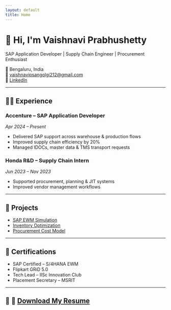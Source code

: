 ```yaml
---
layout: default
title: Home
---
```


# 👋 Hi, I'm Vaishnavi Prabhushetty

SAP Application Developer | Supply Chain Engineer | Procurement Enthusiast

📍 Bengaluru, India  
📧 vaishnavipsangolgi212@gmail.com  
🔗 [LinkedIn](https://linkedin.com/in/vaishnaviprabhushetty)

---

## 👩‍💼 Experience

### Accenture – SAP Application Developer  
_Apr 2024 – Present_  
- Delivered SAP support across warehouse & production flows  
- Improved supply chain efficiency by 20%  
- Managed IDOCs, master data & TMS transport requests  

### Honda R&D – Supply Chain Intern  
_Jun 2023 – Nov 2023_  
- Supported procurement, planning & JIT systems  
- Improved vendor management workflows

---

## 📁 Projects

- [SAP EWM Simulation](projects/sap-ewm.md)
- [Inventory Optimization](projects/inventory.md)
- [Procurement Cost Model](projects/procurement.md)

---

## 📜 Certifications

- SAP Certified – S/4HANA EWM  
- Flipkart GRiD 5.0  
- Tech Lead – IISc Innovation Club  
- Placement Secretary – MSRIT

---

## 📄 📄 [Download My Resume](VAISHNAVI%20P%20SANGOLGI.PDF)


